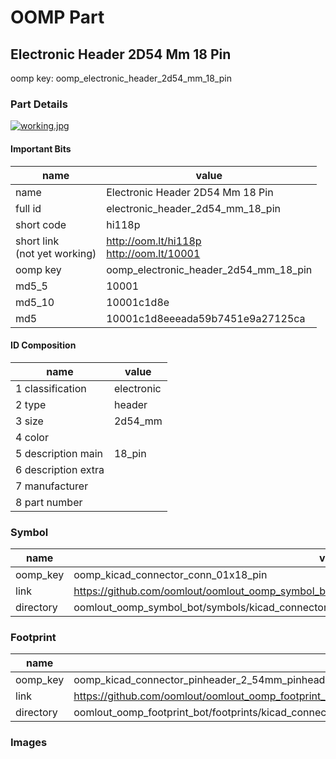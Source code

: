 # OOMP Part  
## Electronic Header 2D54 Mm 18 Pin  
  
oomp key: oomp_electronic_header_2d54_mm_18_pin  
  
### Part Details  
  
[![working.jpg](working_600.jpg)](working.jpg)  
  
#### Important Bits  
| name | value | 
| --- | --- | 
| name | Electronic Header 2D54 Mm 18 Pin | 
| full id | electronic_header_2d54_mm_18_pin | 
| short code | hi118p | 
| short link<br>(not yet working) | http://oom.lt/hi118p<br>http://oom.lt/10001 | 
| oomp key | oomp_electronic_header_2d54_mm_18_pin | 
| md5_5 | 10001 | 
| md5_10 | 10001c1d8e | 
| md5 | 10001c1d8eeeada59b7451e9a27125ca | 
#### ID Composition  
| name | value | 
| --- | --- | 
| 1 classification | electronic | 
| 2 type | header | 
| 3 size | 2d54_mm | 
| 4 color |  | 
| 5 description main | 18_pin | 
| 6 description extra |  | 
| 7 manufacturer |  | 
| 8 part number |  | 
### Symbol  
| name | value | 
| --- | --- | 
| oomp_key | oomp_kicad_connector_conn_01x18_pin | 
| link | https://github.com/oomlout/oomlout_oomp_symbol_bot/tree/main/symbols/kicad_connector_conn_01x18_pin | 
| directory | oomlout_oomp_symbol_bot/symbols/kicad_connector_conn_01x18_pin//working/working.kicad_sym | 
### Footprint  
| name | value | 
| --- | --- | 
| oomp_key | oomp_kicad_connector_pinheader_2_54mm_pinheader_1x18_p2_54mm_vertical | 
| link | https://github.com/oomlout/oomlout_oomp_footprint_bot/tree/main/foootprntss/kicad_connector_pinheader_2_54mm_pinheader_1x18_p2_54mm_vertical | 
| directory | oomlout_oomp_footprint_bot/footprints/kicad_connector_pinheader_2_54mm_pinheader_1x18_p2_54mm_vertical//working/working.kicad_mod | 
### Images  
